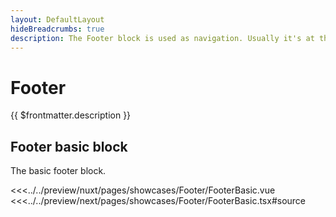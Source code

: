 ```yaml
---
layout: DefaultLayout
hideBreadcrumbs: true
description: The Footer block is used as navigation. Usually it's at the bottom of a page and has elements like links to main information pages, contacts, social media links and links to the privacy policy documents. 
---
```


# Footer

{{ $frontmatter.description }}

## Footer basic block

The basic footer block.

<Showcase showcase-name="Footer/FooterBasic" style="min-height: 750px;">
<!-- vue -->
<<<../../preview/nuxt/pages/showcases/Footer/FooterBasic.vue
<!-- end vue -->
<!-- react -->
<<<../../preview/next/pages/showcases/Footer/FooterBasic.tsx#source
<!-- end react -->
</Showcase>

